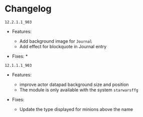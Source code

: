 # Changelog

`12.2.1.1_903`

* Features:
  * Add background image for `Journal`
  * Add effect for blockquote in Journal entry
  
* Fixes:
  * 
  
  
`12.1.1.1_903`

* Features:
  * improve actor datapad background size and position
  * The module is only available with the system `starwarsffg`
  
* Fixes:
  * Update the type displayed for minions above the name
  